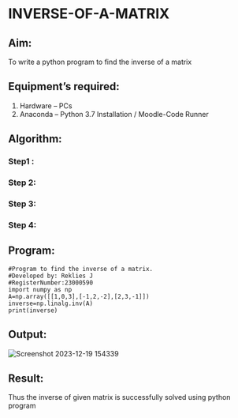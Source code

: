 # INVERSE-OF-A-MATRIX
## Aim:
To write a python program to find the inverse of a matrix
## Equipment’s required:
1. 	Hardware – PCs
2. 	Anaconda – Python 3.7 Installation / Moodle-Code Runner
## Algorithm:
### Step1 : 
### Step 2: 
### Step 3: 
### Step 4: 

## Program:
```
#Program to find the inverse of a matrix.
#Developed by: Reklies J
#RegisterNumber:23000590
import numpy as np
A=np.array([[1,0,3],[-1,2,-2],[2,3,-1]])
inverse=np.linalg.inv(A)
print(inverse)
```
## Output:
![Screenshot 2023-12-19 154339](https://github.com/Reklies/INVERSE-OF-A-MATRIX/assets/147139232/b8916f96-f5f5-4c5e-8dbf-f3d166e96ab4)

## Result:
Thus the inverse of given matrix is successfully solved using python program

